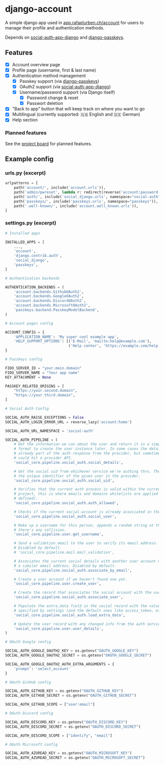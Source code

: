 # django-account

A simple django app used in [app.rafaelurben.ch/account](https://app.rafaelurben.ch/account) for users to manage their
profile and authentication methods.

Depends on [social-auth-app-django](https://github.com/python-social-auth/social-app-django)
and [django-passkeys](https://github.com/mkalioby/django-passkeys).

## Features

- [x] Account overview page
- [x] Profile page (username, first & last name)
- [x] Authentication method management
    - [x] Passkey support (via [django-passkeys](https://github.com/mkalioby/django-passkeys))
    - [x] OAuth2 support (via [social-auth-app-django](https://github.com/python-social-auth/social-app-django))
    - [x] Username/password support (via Django itself)
        - [x] Password change & reset
        - [x] Passwort deletion
- [x] "Back to app" button that will keep track on where you want to go
- [x] Multilingual (currently supported: 🇬🇧 English and 🇩🇪 German)
- [x] Help section

### Planned features

See the [project board](https://github.com/users/rafaelurben/projects/10/views/1) for planned features.

## Example config

### urls.py (excerpt)

```python
urlpatterns = [
    path('account/', include('account.urls')),
    path('admin/pwreset', lambda r: redirect(reverse('account:password-reset')), name="admin_password_reset"),
    path('auth/', include('social_django.urls', namespace="social-auth")),
    path('passkeys/', include('passkeys.urls', namespace="passkeys")),
    path('.well-known/', include('account.well_known.urls')),
]
```

### settings.py (excerpt)

```python
# Installed apps

INSTALLED_APPS = [
    ...,
    'account',
    'django.contrib.auth',
    'social_django',
    'passkeys',
]

# Authentication backends

AUTHENTICATION_BACKENDS = (
    'account.backends.GithubOAuth2',
    'account.backends.GoogleOAuth2',
    'account.backends.DiscordOAuth2',
    'account.backends.MicrosoftOAuth2',
    'passkeys.backend.PasskeyModelBackend',
)

# Account pages config

ACCOUNT_CONFIG = {
    'APPLICATION_NAME': 'My super cool example app',
    'HELP_SUPPORT_OPTIONS': [('E-Mail', 'mailto:help@example.com'),
                             ('Help center', 'https://example.com/help')]
}

# Passkeys config

FIDO_SERVER_ID = "your.main.domain"
FIDO_SERVER_NAME = "Your app name"
KEY_ATTACHMENT = None

PASSKEY_RELATED_ORIGINS = [
    "https://your.second.domain",
    "https://your.third.domain",
]

# Social Auth Config

SOCIAL_AUTH_RAISE_EXCEPTIONS = False
SOCIAL_AUTH_LOGIN_ERROR_URL = reverse_lazy('account:home')

SOCIAL_AUTH_URL_NAMESPACE = 'social-auth'

SOCIAL_AUTH_PIPELINE = (
    # Get the information we can about the user and return it in a simple
    # format to create the user instance later. In some cases the details are
    # already part of the auth response from the provider, but sometimes this
    # could hit a provider API.
    'social_core.pipeline.social_auth.social_details',

    # Get the social uid from whichever service we're authing thru. The uid is
    # the unique identifier of the given user in the provider.
    'social_core.pipeline.social_auth.social_uid',

    # Verifies that the current auth process is valid within the current
    # project, this is where emails and domains whitelists are applied (if
    # defined).
    'social_core.pipeline.social_auth.auth_allowed',

    # Checks if the current social-account is already associated in the site.
    'social_core.pipeline.social_auth.social_user',

    # Make up a username for this person, appends a random string at the end if
    # there's any collision.
    'social_core.pipeline.user.get_username',

    # Send a validation email to the user to verify its email address.
    # Disabled by default.
    # 'social_core.pipeline.mail.mail_validation',

    # Associates the current social details with another user account with
    # a similar email address. Disabled by default.
    'social_core.pipeline.social_auth.associate_by_email',

    # Create a user account if we haven't found one yet.
    'social_core.pipeline.user.create_user',

    # Create the record that associates the social account with the user.
    'social_core.pipeline.social_auth.associate_user',

    # Populate the extra_data field in the social record with the values
    # specified by settings (and the default ones like access_token, etc).
    'social_core.pipeline.social_auth.load_extra_data',

    # Update the user record with any changed info from the auth service.
    'social_core.pipeline.user.user_details',
)

# OAuth Google config

SOCIAL_AUTH_GOOGLE_OAUTH2_KEY = os.getenv("OAUTH_GOOGLE_KEY")
SOCIAL_AUTH_GOOGLE_OAUTH2_SECRET = os.getenv("OAUTH_GOOGLE_SECRET")

SOCIAL_AUTH_GOOGLE_OAUTH2_AUTH_EXTRA_ARGUMENTS = {
    'prompt': 'select_account'
}

# OAuth GitHub config

SOCIAL_AUTH_GITHUB_KEY = os.getenv("OAUTH_GITHUB_KEY")
SOCIAL_AUTH_GITHUB_SECRET = os.getenv("OAUTH_GITHUB_SECRET")

SOCIAL_AUTH_GITHUB_SCOPE = ["user:email"]

# OAuth Discord config

SOCIAL_AUTH_DISCORD_KEY = os.getenv("OAUTH_DISCORD_KEY")
SOCIAL_AUTH_DISCORD_SECRET = os.getenv("OAUTH_DISCORD_SECRET")

SOCIAL_AUTH_DISCORD_SCOPE = ["identify", "email"]

# OAuth Microsoft config

SOCIAL_AUTH_AZUREAD_KEY = os.getenv("OAUTH_MICROSOFT_KEY")
SOCIAL_AUTH_AZUREAD_SECRET = os.getenv("OAUTH_MICROSOFT_SECRET")
```
